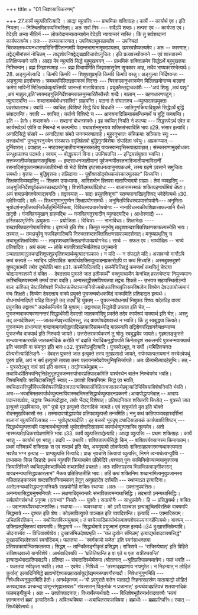 +++
title = "01 जिज्ञासाधिकरणम्"

+++
27.कार्ये व्युत्पत्तिरित्यादि । आद्या व्युत्पत्तिः --- प्राथमिकः शक्तिग्रहः। कार्ये -- कार्यार्थ एव। इति नियतम् -- निश्चितमिदमव्यभिचरितम्। अतः सर्वा गिरः --- सर्वेऽपि शब्दाः। तत्परा एव -- कार्यपरा एव। वेदेऽपि अन्या नीतिर्न --- लोकवेदानन्यत्वन्यायेन वेदेऽपि न्यायान्तरं नास्ति। किं तु सर्वशब्दानां कार्यपरत्वमेव। ततः--- तस्मात्कारणात्। उपनिषदामूषरप्रायतैव -- उपनिषदां चिरकालमध्ययनधारणादिभिर्गोपितानामपि वेदान्तभागानामूषरप्रायतव, ऊषरवन्नैष्फल्यमेव। अतः -- कारणात्। तद्वेद्यमीमांसनं नोचितम् -- तादृशोपनिषद्वेद्यब्रह्मविचारोऽनुचितः। इति प्रत्यवस्थीयमाने -- एवं शास्त्रारम्भे प्रतिक्षिप्यमाणे सति। आद्या मेव व्युत्पत्तिं सिद्धे बहुमुखवयन् --- प्राथमिकं शक्तिग्रहमेव सिद्धेऽर्थे बहुमुखतया निश्चिन्वन्। ब्रह्म जिज्ञास्यमाह --- ब्रह्म विचार्यमिति जिज्ञासासूत्रेण सूत्रकार आह, तथैव भाष्यकारश्चेत्यर्थः॥28. अङ्गुल्येत्यादि । किमपि किमपि -- शिशुपशुप्रभृति किमपि किमपि वस्तु। अङ्गुल्या निर्दिश्यन्तः -- अङ्गुल्या प्रदर्शयन्तः। क्रमभवमिलितज्ञापकत्वं विदन्तः --- चिरकालानुभवक्रमेण मिलितप्रयोगाच्च बालानां क्रमेण भाविनीं मिलितार्थव्युत्पत्तिमपि जानन्तो मातापित्रादयः। प्रयुक्तैस्तद्वाचकांशैः ---'अयं शिशुः ,अयं पशुः" ,अयं मातुलः,इति'स्वयमङ्गुलिनिर्देशसमकालमुच्चारितैस्तैस्तैः शब्दैः। बालान् --- ग्रहणधारणपटून्। व्युत्पादयन्ति --- शब्दानामर्थबोधनशक्तिं" ग्राहयन्ति। पदानां ते संघाताश्च --व्युत्पादकप्रयुक्ताः पदसंघाताश्च। क्वापि --- क्वचित्।विशिष्टे सिद्धे धियं विदधति --- जातिगुणक्रियादियुक्ते सिद्धेऽर्थे बुद्धिं संपादयन्ति। क्वापि -- क्वचित्। कर्तव्ये विशिष्टे च --- आनयनादिक्रियासंबन्धिन्यर्थे च बुद्धिं जनयन्ति। इति -- हेतोः। शब्दशक्तेः --- शब्दानां बोधनशक्तेः। इह क्वचित् नियति र्न कल्प्या --- सिद्धरूपेऽर्थ एवेत वा कार्यरूपे़ऽर्थ एवेति वा निबन्धो न कल्पनीयः। यथादर्शनमुभयत्र शक्तिसंभवादिति भावः॥29. संसार इत्यादि। अनादिसिद्धे संसारे -- अनादितया संमते जननमरणप्रवाहे। मुहुरनुभवतः संस्क्रियाः सञ्चिताः स्युः --- तत्तदर्थानां" पुनःपुनरनुभवेन संस्काराः स्मृतिहेतवो बुद्धिगुणविशेषाः संपादिता भवेयुः। अप्रकम्प्यात् -- दुर्निवारात्। प्रवाहात् -- नष्टवस्तुजातीयानामुत्तरकालेषु यावत्स्वप्नवृत्तिरूपात्प्रवाहात्। संस्काराणामुद्बोधकाः सन्धुक्षकाश्च पदार्थाः। स्वयम् -- बोद्धृप्रयत्नं विना। उपनिपतन्ति -- इन्द्रियसंयुक्ता भवन्ति। तत्तज्जातीयभेदग्रहणसमुचिताः -- इष्टसाधनजातीयानां पूर्वजन्मपीतस्तनादिजातीयानामिदानीं रसनादिसंयुक्तानामतज्जातीयेभ्यो यो भेदो विशेष इष्टसाधनत्वानुमापकधर्मः, तस्य ग्रहणे ऽवसाने समुचिताः समर्थाः। वृत्तयः -- बुद्धिवृत्तयः। तन्निदानाः -- पूर्वोक्तसोद्बोधकसंस्कारमूलकाः" सिध्यन्ति। शिक्षकादिव्यवहृतिषु -- शिक्षका उपाध्यायाः, आदिशब्देन हितपरा मातापित्रादयो ग्राह्याः। तेषां व्यवहृतिषु -- अङ्गुलिनिर्देशपूर्वकतत्तच्छब्दप्रयोगेषु। शिशोरैदमर्थ्यादिबोधः --- बालानामस्माकं शक्तिग्रहणार्थमियं चेष्टा। अयं शब्दप्रयोगश्चेत्याद्यवगतिः। तद्वत्स्यात् -- सद्यः प्रसूतशिशूनां" स्तन्यपानादिप्रवृत्तिवद् भवेदेवेत्यर्थः॥30. दक्षैरित्यादि। दक्षैः -- शिक्ष्यगुणानुगुण्येन शिक्षाप्रयोगसमर्थैः। अनुमितविविधस्वप्रयासोपयोगैः--- अनुमिताः भूयोदर्शनगृहीतव्याप्तिकैर्हेतुभिर्निश्चिताः, विविधस्वप्रयासोपयोगाः -- नानाविधस्वकीयशिक्षासाफल्यानि यैस्ते तादृशैः। गंजविहगमुखान् ग्राहयद्भिः -- गजविहगतुरगादीन् व्युत्पादयद्भिः। आधोरणाद्यैः --- हस्तिकप्रभृतिभिः।प्रयुक्ताः --- प्रयोजिताः। विचित्राः --- नानाविधाः। शिक्षाभेदाः ---- शब्दशक्तिग्रहणोपायविशेषाः। दृश्यन्ते इति शेषः। किमुत मनुष्येषु तादृशशब्दशक्तिशिक्षणसाफल्यस्येति भावः। तस्मात् -- तमःप्रचुरेषु गजविहगादिष्वपि निरुक्तशब्दशक्तिशिक्षणसाफल्यदर्शनात्। मनुष्यप्रभृतिषु च तथाभूतशिक्षाविशेषः --- तादृशशब्दशक्तिग्रहणोपायप्रयोगभेदः। सार्थः -- सफल एव। भाष्योदितः -- भाष्ये प्रतिपादितः। अयं कल्पः -- लोके मातापित्रादभिर्बालेशउ प्रयुज्मानो ऽम्बातातमातुलचन्द्रशिशुपशुप्रभृतिशब्दार्थव्युत्पादनप्रकारः। न यदि -- न संपद्यते यदि। असावन्यो मार्गोऽपि कथं कल्पते -- भवद्भिः प्रतिपादितः कार्यार्थशक्तिव्युत्पादनप्रकारोऽपि वा कथं सिध्यति। अस्मदुक्तदूषणे युष्मदुक्तमपि तथैव दूष्येतेति भावः॥31. कस्मैचिदित्यादि। कस्मैचित्सिद्धं कमप्यर्थं कथयितुं चेष्टया चोद्यमानस्तस्मै तं वक्ति -- देवदत्ताय पुत्रस्ते जात इतीममर्थँ" वक्तुमाचार्येण केनचित् हस्तचेष्टया नियुज्यमानः कश्चिच्छिष्यस्यस्मै तमर्थं वाचा वदति। अन्यस्तद्धीसमविषयतया तद्वचः शिक्षते -- उभयत्र सहावस्थितोऽन्यो बालः कश्चित् चेष्टाविशेषज्ञो नियोजकचेष्टाजन्यनियोज्यबोधकशिष्यवृत्तिसमविषत्वेन शिष्येण देवदत्तायोच्यमानं वचः शिक्षते। शिष्येण देवदत्ताय वाक्ये प्रयुक्ते पुत्रजन्मबोधकमिदं वाक्यमिति प्रतिपाद्यत इत्यर्थः। बोधनार्थमादिष्टो यदिह वितनुते तत् तदर्थँ हि युक्तम् -- पुत्रजन्मबोधनार्थं नियुक्तः शिष्यः यदेतदिह वाक्यं प्रयुनक्ति तद्वाक्यं" तदर्थकमित्येव हि युक्तम्। तद्वाक्यात् सिद्धवेदी प्रयतत इति चेत् -- पुत्रजन्मवाक्यश्रवणानन्तरं सिद्धार्थवेदी देवदत्तो जातकर्मादिषु प्रवर्तते तदेव कार्यरूपं वाक्यार्थ इति चेत्। अस्तु तद् अनादेशिकम् ---जातकर्मप्रवृत्त्यादिमस्तु, तद् वाक्योपदेशवाच्यं न भवति। किं तु स्वबुद्ध्या क्रियते। पुत्रजन्मनः प्राधान्यात् शब्दानामावापोद्धापादिसहकारिसामर्थ्याद् बालस्यापि तद्विशेषपरिज्ञानवैचक्षण्याच्च पुत्रजन्मैव वाक्यार्थ इति निश्चयो जायते। उत्तरोत्तरकार्यकरणं तु श्रोतुः स्वबुद्ध्यैव जायते। गृहमलङ्कुरुते बान्धवानाकारयति जातकर्मादिकं करोति गां ददाति भेर्यादिकमुद्धोषयति किमेतादृशं सकलमपि पुत्रजन्मवाक्यार्थ इति भवानपि वा संमनुत इति भावः॥32. पुत्रस्तेऽभूदित्यादि। पुत्रस्तेऽभूत्, न सर्पो ।यमितिवचनतः प्रीत्यभीत्यादिलिङ्गैः -- देवदत्त पुत्रस्ते जात इत्युक्ते तस्य मुखप्रसादो जायते, सर्पभयात्पलायमानं सस्वेदवेपथुं पुरुषं प्रति, अयं न सर्प इत्युक्ते तावता तस्य पलायनस्वेदवेपथुनिवृत्तिर्जायते। अतः प्रीत्यभीत्यादहेतुभिः। तत् -- पुत्रस्तेऽभूत् नायं सर्प इति वाक्यम्। तद्योग्यार्थमूह्मम् -- तथाविधप्रीतिभयनिवृत्तिहेतुभूतपुत्रजन्मसर्पाभावप्रतिपादकमिति पार्श्वस्थेन बालेन निश्चेयमेव भवति। विषयनियतिः क्वचिदासत्तिपूर्वैः स्यात् -- प्रयाशो विषयनियमः सिद्ध एव भवति, क्वचिदासत्तिपूर्वैर्विषयविशेषसंनिहितत्वतदन्यविषयासंनिहितत्वजातकर्मप्रवृत्यादिभिर्विषयाविशेषनियति र्भवति। अत्र---भवदभिमतकार्यार्थव्युत्पत्ताविवास्मदभिमतसिद्धार्थव्युत्पादनप्रकरणे।आवापोद्धापभेदात् -- आवापः पदान्तरप्रक्षेपः, उद्धापः स्थितपदोद्धारः, तयोः र्भेदाद् विशेषात्। प्रतिपदनियता शक्तिरपि सिध्येत् -- पुत्रस्ते जात इत्युक्ते मुखविकासः, एवं" पुत्रो मृत इत्युक्ते रोदनादिकं जायते। एवं शत्रुर्जातो मृत इति चोक्ते रोदनमुखविकासौ स्तः। तस्मादावापोद्धापावेव प्रतिपदव्युत्पत्तौ तन्त्रमिति। ननु कथं कतिपयव्यवहारदर्शिनां बालानां व्युत्पत्तिरित्यत्राह --- भूयोदृष्ट्यादीति। इह वचसो भूयदृष् ट्यादिसाहायकं कार्यपक्षाविशिष्टम् ---सिद्धार्थव्युत्पत्तावपि पदानामर्थव्युत्पत्तौ भूयोदर्शनादिसाहाय्यं कार्यार्थव्युत्पत्ताविव तुल्यमेव। अतो नास्मत्पक्षेऽधिकरापेक्षणमिति भावः॥33. कार्ये व्युत्पत्तिराद्येत्यादि। आद्या व्युत्पत्तिः -- प्रथमः शक्तिग्रहः। कार्ये भवतु -- कार्यार्थ एव भवतु। तदपि -- तथापि। शक्तितात्पर्यसिद्धेः किम् -- शक्तिपर्यवसानस्य किमायातम्। प्रथमं यस्मिन्नर्थे शक्तिग्रहः स एव शब्दार्थ इति चेत्, अयमुपायो लोकवेदयोः शक्तिग्रहप्रकारमन्यथाकल्पयता भवतैव भग्न इत्याह -- प्राग्व्युत्पत्ति रित्यादि। प्राक् नृवचसि क्रियायां व्युत्पत्तिः, निगमे त्वन्यथेत्यभ्युपैषि -- प्राभाकराः किल लिङादेः प्रथमं व्युत्पत्तिं क्रियायामेव प्रतिपेदिरे।पश्चात् पुनः कामिनियोज्यान्वयानुपपत्त्या क्रियातिरिक्ते क्वचिदपूर्वशब्दाभिधेये शब्दशक्तिं प्रचक्षते। अतः शक्तिग्रहस्य भिन्नभिन्नत्वाङ्गीकाराद् यावदनन्यथासिद्धप्रकारलाभं" नैकत्र प्रतितिष्ठतीति भावः। तर्हि कथं शक्तिनिमः शब्दानामित्यनुयुञ्जानस्य गलिताहङ्कारस्य शब्दशक्तिनियामकान् हेतून् अनुग्रहादेव दर्शयति --- स्थाप्याऽत इत्यादिना। अतोऽनन्यथासिद्ध्यनुगमनियतैः सत्प्रयोगैर्हि शक्तिः स्थाप्या ।अतः --- उक्तानुपपत्तितः। अनन्यथासिद्ध्यनुगमनियतैः --- लक्षणादिवृत्त्यन्तरैः संभावितत्वमन्यथासिद्धिः। तदभावो ऽनन्यथासिद्धिः। सर्वप्रयोगसंबन्धो ऽनुगमः।एताभ्यां" नियतैः --- युक्तैः। सत्प्रयोगैः -- साधुप्रयोगैः। हि -- प्रसिद्ध्यर्थः। शक्तिः -- पदानामर्थोपस्थापनशक्तिः। स्थाप्या---- व्यवस्थाप्या। को ऽसौ पाञ्चाल इत्याद्युचितविरतिकं वाक्यमपि सिद्धमात्रे --- दृश्यत इति शेषः। कोऽसावित्युक्ते पाञ्चाल इति व्यपदिशन्ति। इत्यादि --- एवमादिरूपम्। उचितविरतिकम् --- यथोचिताविरमयुक्तम्। तं पश्येत्यादिकार्यार्थकवाक्यशेषकल्पनानर्हमित्यर्थः। वाक्यम् --- उक्तिप्रत्युक्तिरूपं वाक्यमपि। सिद्धमात्रे --- सिद्धार्थमात्रे प्रयुज्मानं दृश्यत इत्यर्थः॥34 दुःखासंभिन्नेत्यादि। चोदनास्वेव -- विधिवाक्येष्वेव। दुःखासंभिन्नदेशप्रभृति -- 'यन्न दुःखेन संभिन्नम्' इत्याद्यर्थवादवाक्यसिद्धं" दुःखासंभिन्नदेशरूपं स्वर्गादिकम्। फलतया -- 'स्वर्गकामो यजेत' इति स्वर्गसाधनतया प्रतिपन्नकार्यान्वितफलतया। सिद्धम् -- तान्त्रिकैरङ्गीकृतं प्रसिद्धम्। रात्रिसत्रे -- 'रात्रिरुपेयात्' इति विहिते रात्रिशब्दवाच्ये यागविशेषे। आर्थवादिक्यपि -- 'प्रतितिष्ठन्ति ह वा एते य एता रात्रीरुपयन्ति' इत्याद्यर्थवादप्रतिपन्नाऽपि। प्रतिष्ठा -- संपादादिस्थैर्यरूपा।श्रौतत्वात् --श्रुतिप्रतिपन्नत्वमात्रेण। फलं भवति --- फलतया स्वीकृता भवति। तथा -- एवमेव। निषिध्ये -- 'तस्माद्ब्रह्मणाय नापगुरेत। न निहन्यात् न लोहितं कुर्यात्' इत्यादिनिषिद्धे ब्राह्मणोद्देश्यकप्रहारार्तायुद्योद्यमनरूपापगौरणादौ। निषेधानुगुणमिति ---निषेधविध्यनुकूलमिति हेतोः। अनर्थकृत्त्वम् --'यो ऽपगुरातै शतेन याताद्यो निहनत्सहस्रेण यातायाद्यो लोहितं करवद्यावतः प्रस्कन्द्य पांसून्संगृह्णात्तावतः" संवत्सरान् पितृलोकं न प्रजानात्' इत्यर्थवादप्रतिपन्नं शतयानादिकं फलमङ्गीकुर्मः। अतः -- उक्तोपपादनात्। विध्यर्थैरप्यर्थवादैः --- विधिशेषभूतैरप्यर्थवादवाक्यैः 'सत्यं ज्ञानमनन्तं ब्रह्म' इत्यादिरूपैः। अवितथविषया --अबाधितसफलविषया। ब्रह्मधीः -- ब्रह्मप्रतिपत्तिः। स्यात् -- सिध्येदेवेत्यर्थः॥